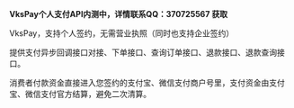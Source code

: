 **VksPay个人支付API内测中，详情联系QQ：370725567 获取**

VksPay，支持个人签约，无需营业执照（同时也支持企业签约）

提供支付异步回调接口对接、下单接口、查询订单接口、退款接口、退款查询接口。

消费者付款资金直接进入您签约的支付宝、微信支付商户号里，支付资金由支付宝、微信支付官方结算，避免二次清算。
